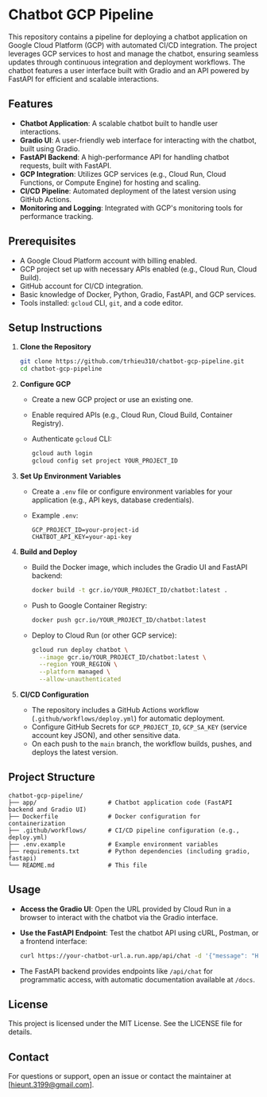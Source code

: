 # Chatbot GCP Pipeline

This repository contains a pipeline for deploying a chatbot application on Google Cloud Platform (GCP) with automated CI/CD integration. The project leverages GCP services to host and manage the chatbot, ensuring seamless updates through continuous integration and deployment workflows. The chatbot features a user interface built with Gradio and an API powered by FastAPI for efficient and scalable interactions.

## Features

- **Chatbot Application**: A scalable chatbot built to handle user interactions.
- **Gradio UI**: A user-friendly web interface for interacting with the chatbot, built using Gradio.
- **FastAPI Backend**: A high-performance API for handling chatbot requests, built with FastAPI.
- **GCP Integration**: Utilizes GCP services (e.g., Cloud Run, Cloud Functions, or Compute Engine) for hosting and scaling.
- **CI/CD Pipeline**: Automated deployment of the latest version using GitHub Actions.
- **Monitoring and Logging**: Integrated with GCP's monitoring tools for performance tracking.

## Prerequisites

- A Google Cloud Platform account with billing enabled.
- GCP project set up with necessary APIs enabled (e.g., Cloud Run, Cloud Build).
- GitHub account for CI/CD integration.
- Basic knowledge of Docker, Python, Gradio, FastAPI, and GCP services.
- Tools installed: `gcloud` CLI, `git`, and a code editor.

## Setup Instructions

1. **Clone the Repository**

   ```bash
   git clone https://github.com/trhieu310/chatbot-gcp-pipeline.git
   cd chatbot-gcp-pipeline
   ```

2. **Configure GCP**

   - Create a new GCP project or use an existing one.

   - Enable required APIs (e.g., Cloud Run, Cloud Build, Container Registry).

   - Authenticate `gcloud` CLI:

     ```bash
     gcloud auth login
     gcloud config set project YOUR_PROJECT_ID
     ```

3. **Set Up Environment Variables**

   - Create a `.env` file or configure environment variables for your application (e.g., API keys, database credentials).

   - Example `.env`:

     ```
     GCP_PROJECT_ID=your-project-id
     CHATBOT_API_KEY=your-api-key
     ```

4. **Build and Deploy**

   - Build the Docker image, which includes the Gradio UI and FastAPI backend:

     ```bash
     docker build -t gcr.io/YOUR_PROJECT_ID/chatbot:latest .
     ```

   - Push to Google Container Registry:

     ```bash
     docker push gcr.io/YOUR_PROJECT_ID/chatbot:latest
     ```

   - Deploy to Cloud Run (or other GCP service):

     ```bash
     gcloud run deploy chatbot \
       --image gcr.io/YOUR_PROJECT_ID/chatbot:latest \
       --region YOUR_REGION \
       --platform managed \
       --allow-unauthenticated
     ```

5. **CI/CD Configuration**

   - The repository includes a GitHub Actions workflow (`.github/workflows/deploy.yml`) for automatic deployment.
   - Configure GitHub Secrets for `GCP_PROJECT_ID`, `GCP_SA_KEY` (service account key JSON), and other sensitive data.
   - On each push to the `main` branch, the workflow builds, pushes, and deploys the latest version.

## Project Structure

```
chatbot-gcp-pipeline/
├── app/                    # Chatbot application code (FastAPI backend and Gradio UI)
├── Dockerfile              # Docker configuration for containerization
├── .github/workflows/      # CI/CD pipeline configuration (e.g., deploy.yml)
├── .env.example            # Example environment variables
├── requirements.txt        # Python dependencies (including gradio, fastapi)
└── README.md               # This file
```

## Usage

- **Access the Gradio UI**: Open the URL provided by Cloud Run in a browser to interact with the chatbot via the Gradio interface.

- **Use the FastAPI Endpoint**: Test the chatbot API using cURL, Postman, or a frontend interface:

  ```bash
  curl https://your-chatbot-url.a.run.app/api/chat -d '{"message": "Hello"}'
  ```

- The FastAPI backend provides endpoints like `/api/chat` for programmatic access, with automatic documentation available at `/docs`.


## License

This project is licensed under the MIT License. See the LICENSE file for details.

## Contact

For questions or support, open an issue or contact the maintainer at \[hieunt.3199@gmail.com\].